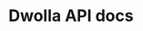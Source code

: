 ---
title: Dwolla API docs

language_tabs:
  - raw
  - php
  - ruby
  - python
  - javascript

toc_footers:
  - <a href="https://discuss.dwolla.com/c/api-support" target="_blank"><span class="icon-sidenav-option">Get some help</span></a>
  - <a href='https://developers.dwolla.com/resources/sandbox' target="_blank"><span class="icon-sidenav-option">Sandbox Environment</span></a>
  - <a href='http://github.com/tripit/slate' target="_blank"><span class="icon-sidenav-option">Documentation Powered by Slate</span></a>

includes:
  - introduction
  - oauth
  - sdks
  - customers
  - documents
  - fundingsrcs
  - fundingsrcsVerify
  - transfers
  - events
  - webhookSubscriptions
  - webhooks

search: true

google_analytics_id: UA-55964336-1
---